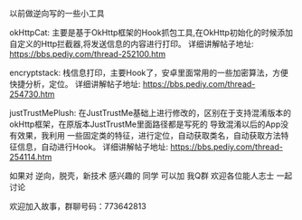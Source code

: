 
以前做逆向写的一些小工具


okHttpCat:
主要是基于OkHttp框架的Hook抓包工具,在OkHttp初始化的时候添加自定义的Http拦截器,将发送信息的内容进行打印。
详细讲解帖子地址:
https://bbs.pediy.com/thread-252100.htm




encryptstack:
栈信息打印，主要Hook了，安卓里面常用的一些加密算法，方便快捷分析，定位。
详细讲解帖子地址:
https://bbs.pediy.com/thread-254730.htm




justTrustMePlush:
在JustTrustMe基础上进行修改的，区别在于支持混淆版本的okHttp框架，在原版本JustTrustMe里面路径都是写死的
导致混淆以后的App没有效果，我利用 一些固定类的特征，进行定位，自动获取类名，自动获取方法特征信息，自动进行Hook。
详细讲解帖子地址:
https://bbs.pediy.com/thread-254114.htm





如果对 逆向，脱壳，新技术 感兴趣的 同学 可以加 我Q群 欢迎各位能人志士 一起讨论

欢迎加入故事，群聊号码：773642813
